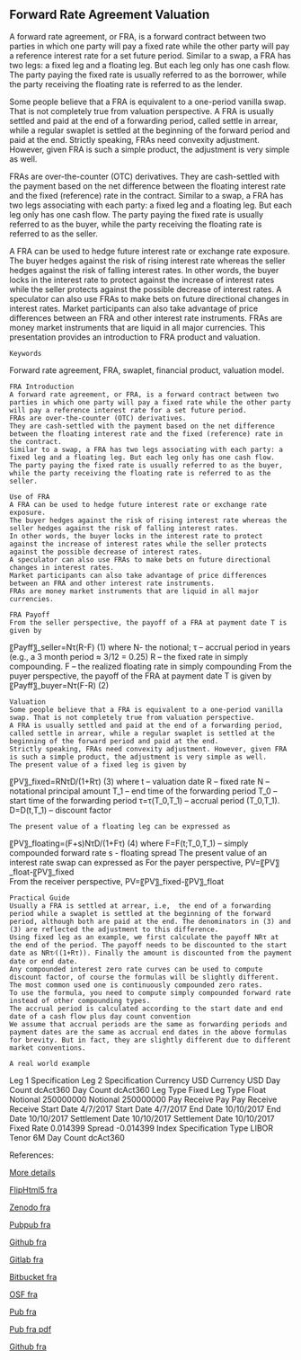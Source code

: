 ## Forward Rate Agreement Valuation
   
A forward rate agreement, or FRA, is a forward contract between two parties in which one party will pay a fixed rate while the other party will pay a reference interest rate for a set future period. Similar to a swap, a FRA has two legs: a fixed leg and a floating leg. But each leg only has one cash flow. The party paying the fixed rate is usually referred to as the borrower, while the party receiving the floating rate is referred to as the lender.

Some people believe that a FRA is equivalent to a one-period vanilla swap. That is not completely true from valuation perspective. A FRA is usually settled and paid at the end of a forwarding period, called settle in arrear, while a regular swaplet is settled at the beginning of the forward period and paid at the end. Strictly speaking, FRAs need convexity adjustment. However, given FRA is such a simple product, the adjustment is very simple as well. 

FRAs are over-the-counter (OTC) derivatives. They are cash-settled with the payment based on the net difference between the floating interest rate and the fixed (reference) rate in the contract. Similar to a swap, a FRA has two legs associating with each party: a fixed leg and a floating leg. But each leg only has one cash flow. The party paying the fixed rate is usually referred to as the buyer, while the party receiving the floating rate is referred to as the seller.

A FRA can be used to hedge future interest rate or exchange rate exposure. The buyer hedges against the risk of rising interest rate whereas the seller hedges against the risk of falling interest rates. In other words, the buyer locks in the interest rate to protect against the increase of interest rates while the seller protects against the possible decrease of interest rates. A speculator can also use FRAs to make bets on future directional changes in interest rates. Market participants can also take advantage of price differences between an FRA and other interest rate instruments. FRAs are money market instruments that are liquid in all major currencies. This presentation provides an introduction to FRA product and valuation. 

	Keywords
Forward rate agreement, FRA, swaplet, financial product, valuation model.

	FRA Introduction
	A forward rate agreement, or FRA, is a forward contract between two parties in which one party will pay a fixed rate while the other party will pay a reference interest rate for a set future period.
	FRAs are over-the-counter (OTC) derivatives.
	They are cash-settled with the payment based on the net difference between the floating interest rate and the fixed (reference) rate in the contract.
	Similar to a swap, a FRA has two legs associating with each party: a fixed leg and a floating leg. But each leg only has one cash flow.
	The party paying the fixed rate is usually referred to as the buyer, while the party receiving the floating rate is referred to as the seller.

	Use of FRA
	A FRA can be used to hedge future interest rate or exchange rate exposure.
	The buyer hedges against the risk of rising interest rate whereas the seller hedges against the risk of falling interest rates.
	In other words, the buyer locks in the interest rate to protect against the increase of interest rates while the seller protects against the possible decrease of interest rates.
	A speculator can also use FRAs to make bets on future directional changes in interest rates.
	Market participants can also take advantage of price differences between an FRA and other interest rate instruments.
	FRAs are money market instruments that are liquid in all major currencies.

	FRA Payoff
	From the seller perspective, the payoff of a FRA at payment date T is given by
〖Payff〗_seller=Nτ(R-F)		(1)
where 
N- the notional;
 τ – accrual period in years (e.g., a 3 month period ≈ 3/12 = 0.25)
R – the fixed rate in simply compounding.
F – the realized floating rate in simply compounding
	From the puyer perspective, the payoff of the FRA at payment date T is given by
〖Payff〗_buyer=Nτ(F-R)		(2)

	Valuation
	Some people believe that a FRA is equivalent to a one-period vanilla swap. That is not completely true from valuation perspective. 
	A FRA is usually settled and paid at the end of a forwarding period, called settle in arrear, while a regular swaplet is settled at the beginning of the forward period and paid at the end. 
	Strictly speaking, FRAs need convexity adjustment. However, given FRA is such a simple product, the adjustment is very simple as well.
	The present value of a fixed leg is given by
〖PV〗_fixed=RNτD/(1+Rτ)		(3)
where
	t   –  valuation date
	R  – fixed rate
	N  – notational principal amount
	T_1 – end time of the forwarding period
	T_0 – start time of the forwarding period
	τ=τ(T_0,T_1)  – accrual period (T_0,T_1).
	D=D(t,T_1)  –  discount factor

	The present value of a floating leg can be expressed as
〖PV〗_floating=(F+s)NτD/(1+Fτ)		(4)
where
	F=F(t;T_0,T_1) – simply compounded forward rate
	s -  floating spread
	The present value of an interest rate swap can expressed as
	For the payer perspective, PV=〖PV〗_float-〖PV〗_fixed		
	From the receiver perspective, PV=〖PV〗_fixed-〖PV〗_float

	Practical Guide
	Usually a FRA is settled at arrear, i.e,  the end of a forwarding period while a swaplet is settled at the beginning of the forward period, although both are paid at the end. The denominators in (3) and (3) are reflected the adjustment to this difference.
	Using fixed leg as an example, we first calculate the payoff NRτ at the end of the period. The payoff needs to be discounted to the start date as NRτ⁄((1+Rτ)). Finally the amount is discounted from the payment date or end date.
	Any compounded interest zero rate curves can be used to compute discount factor, of course the formulas will be slightly different. The most common used one is continuously compounded zero rates.
	To use the formula, you need to compute simply compounded forward rate instead of other compounding types.
	The accrual period is calculated according to the start date and end date of a cash flow plus day count convention 
	We assume that accrual periods are the same as forwarding periods and payment dates are the same as accrual end dates in the above formulas for brevity. But in fact, they are slightly different due to different market conventions.

	A real world example
Leg 1 Specification	Leg 2 Specification
Currency	USD	Currency	USD
Day Count	dcAct360	Day Count	dcAct360
Leg Type	Fixed	Leg Type	Float
Notional	250000000	Notional	250000000
Pay Receive	Pay	Pay Receive	Receive
Start Date	4/7/2017	Start Date	4/7/2017
End Date	10/10/2017	End Date	10/10/2017
Settlement Date	10/10/2017	Settlement Date	10/10/2017
Fixed Rate	0.014399	Spread	-0.014399
		Index Specification
		Type	LIBOR
		Tenor	6M
		Day Count	dcAct360


References:

		
[More details](./IrFra-33.pdf)
   
[FlipHtml5 fra](https://fliphtml5.com/download/download-pdf-file.php?str=x0DZh9GTud3bENXamADO5UjM5ITPkl0av9mY)
   
[Zenodo fra](https://zenodo.org/record/4031737/files/IrFra-33.pdf)
   
[Pubpub fra](https://interestrate.pubpub.org/pub/gy0flby2/download/pdf)
   
[Github fra](https://github.com/alanwhite1203/irFra/raw/main/IrFra-33.pdf)
   
[Gitlab fra](https://gitlab.com/cmrm11/irfra/-/raw/master/IrFra-33.pdf)
   
[Bitbucket fra](https://bitbucket.org/cmrm11/irfra/downloads/IrFra-33.pdf)
   
[OSF fra](https://osf.io/k8v2q/download)

[Pub fra](https://interestrate.pubpub.org/pub/gy0flby2/release/1)

[Pub fra pdf](https://assets.pubpub.org/q8zv76np/71597600836643.pdf)

[Github fra](https://github.com/alanwhite1203/irFra/raw/main/IrFra-33.pdf)
